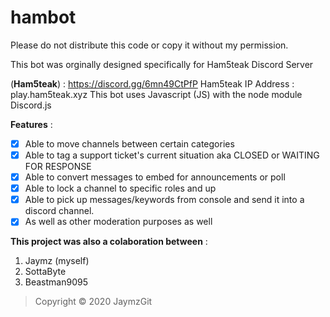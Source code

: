 # hambot
Please do not distribute this code or copy it without my permission.

This bot was orginally designed specifically for Ham5teak Discord Server 

(**Ham5teak**) : https://discord.gg/6mn49CtPfP
Ham5teak IP Address : play.ham5teak.xyz
This bot uses Javascript (JS) with the node module Discord.js

**Features** :
- [x] Able to move channels between certain categories
- [x] Able to tag a support ticket's current situation aka CLOSED or WAITING FOR RESPONSE
- [x] Able to convert messages to embed for announcements or poll
- [x] Able to lock a channel to specific roles and up
- [x] Able to pick up messages/keywords from console and send it into a discord channel.
- [x] As well as other moderation purposes as well

**This project was also a colaboration between** :
1. Jaymz (myself)
2. SottaByte
3. Beastman9095

> Copyright © 2020 JaymzGit

